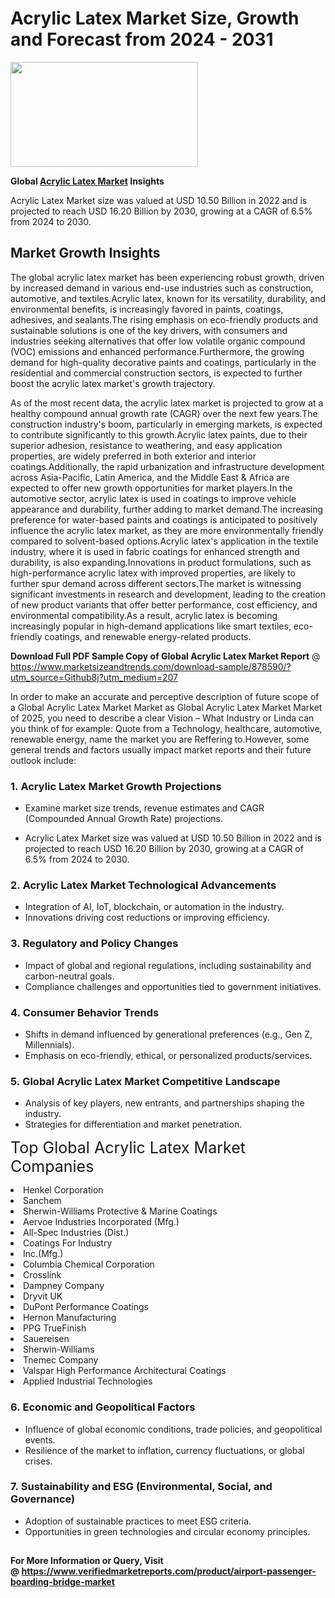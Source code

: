 <H1>Acrylic Latex Market Size, Growth and Forecast from 2024 - 2031</H1><img class="aligncenter size-medium wp-image-584254" src="https://thirdeyenews.in/wp-content/uploads/2024/09/Global-Market-Research-300x168.jpeg" alt="" width="300" height="168" /><p><strong>Global&nbsp;<a href="https://www.marketsizeandtrends.com/download-sample/878590/?utm_source=Github8j?utm_medium=207">Acrylic Latex Market</a> Insights</strong></p><p>Acrylic Latex Market size was valued at USD 10.50 Billion in 2022 and is projected to reach USD 16.20 Billion by 2030, growing at a CAGR of 6.5% from 2024 to 2030.</p><p><h2>Market Growth Insights</h2> <p>The global acrylic latex market has been experiencing robust growth, driven by increased demand in various end-use industries such as construction, automotive, and textiles.Acrylic latex, known for its versatility, durability, and environmental benefits, is increasingly favored in paints, coatings, adhesives, and sealants.The rising emphasis on eco-friendly products and sustainable solutions is one of the key drivers, with consumers and industries seeking alternatives that offer low volatile organic compound (VOC) emissions and enhanced performance.Furthermore, the growing demand for high-quality decorative paints and coatings, particularly in the residential and commercial construction sectors, is expected to further boost the acrylic latex market's growth trajectory. </p> <p>As of the most recent data, the acrylic latex market is projected to grow at a healthy compound annual growth rate (CAGR) over the next few years.The construction industry's boom, particularly in emerging markets, is expected to contribute significantly to this growth.Acrylic latex paints, due to their superior adhesion, resistance to weathering, and easy application properties, are widely preferred in both exterior and interior coatings.Additionally, the rapid urbanization and infrastructure development across Asia-Pacific, Latin America, and the Middle East & Africa are expected to offer new growth opportunities for market players.In the automotive sector, acrylic latex is used in coatings to improve vehicle appearance and durability, further adding to market demand.The increasing preference for water-based paints and coatings is anticipated to positively influence the acrylic latex market, as they are more environmentally friendly compared to solvent-based options.Acrylic latex's application in the textile industry, where it is used in fabric coatings for enhanced strength and durability, is also expanding.Innovations in product formulations, such as high-performance acrylic latex with improved properties, are likely to further spur demand across different sectors.The market is witnessing significant investments in research and development, leading to the creation of new product variants that offer better performance, cost efficiency, and environmental compatibility.As a result, acrylic latex is becoming increasingly popular in high-demand applications like smart textiles, eco-friendly coatings, and renewable energy-related products.</p><p><span class=""><strong>Download Full PDF Sample Copy of Global Acrylic Latex Market Report</strong> @ <a href="https://www.marketsizeandtrends.com/download-sample/878590/?utm_source=Github8j?utm_medium=207" target="_blank">https://www.marketsizeandtrends.com/download-sample/878590/?utm_source=Github8j?utm_medium=207</a></span></p><p>In order to make an accurate and perceptive description of future scope of a Global&nbsp;Acrylic Latex Market Market as Global&nbsp;Acrylic Latex Market Market of 2025, you need to describe a clear Vision &ndash; What Industry or Linda can you think of for example: Quote from a Technology, healthcare, automotive, renewable energy, name the market you are Reffering to.However, some general trends and factors usually impact market reports and their future outlook include:</p><h3>1.&nbsp;<strong>Acrylic Latex Market Growth Projections</strong></h3><ul><li>Examine market size trends, revenue estimates and CAGR (Compounded Annual Growth Rate) projections.</li><li><p>Acrylic Latex Market size was valued at USD 10.50 Billion in 2022 and is projected to reach USD 16.20 Billion by 2030, growing at a CAGR of 6.5% from 2024 to 2030.</p></li></ul><h3>2.&nbsp;<strong>Acrylic Latex Market Technological Advancements</strong></h3><ul><li>Integration of AI, IoT, blockchain, or automation in the industry.</li><li>Innovations driving cost reductions or improving efficiency.</li></ul><h3>3.&nbsp;<strong>Regulatory and Policy Changes</strong></h3><ul><li>Impact of global and regional regulations, including sustainability and carbon-neutral goals.</li><li>Compliance challenges and opportunities tied to government initiatives.</li></ul><h3>4.&nbsp;<strong>Consumer Behavior Trends</strong></h3><ul><li>Shifts in demand influenced by generational preferences (e.g., Gen Z, Millennials).</li><li>Emphasis on eco-friendly, ethical, or personalized products/services.</li></ul><h3>5.&nbsp;<strong>Global Acrylic Latex Market Competitive Landscape</strong></h3><ul><li>Analysis of key players, new entrants, and partnerships shaping the industry.</li><li>Strategies for differentiation and market penetration.</li></ul><p data-pm-slice="1 1 []"><span style="color: inherit; font-family: inherit; font-size: 25px;">Top Global Acrylic Latex Market Companies</span></p><div class="" data-test-id=""><p><li>Henkel Corporation</li><li> Sanchem</li><li> Sherwin-Williams Protective & Marine Coatings</li><li> Aervoe Industries Incorporated (Mfg.)</li><li> All-Spec Industries (Dist.)</li><li> Coatings For Industry</li><li> Inc.(Mfg.)</li><li> Columbia Chemical Corporation</li><li> Crosslink</li><li> Dampney Company</li><li> Dryvit UK</li><li> DuPont Performance Coatings</li><li> Hernon Manufacturing</li><li> PPG TrueFinish</li><li> Sauereisen</li><li> Sherwin-Williams</li><li> Tnemec Company</li><li> Valspar High Performance Architectural Coatings</li><li> Applied Industrial Technologies</li></p></div><h3>6.&nbsp;<strong>Economic and Geopolitical Factors</strong></h3><ul><li>Influence of global economic conditions, trade policies, and geopolitical events.</li><li>Resilience of the market to inflation, currency fluctuations, or global crises.</li></ul><h3>7.&nbsp;<strong>Sustainability and ESG (Environmental, Social, and Governance)</strong></h3><ul><li>Adoption of sustainable practices to meet ESG criteria.</li><li>Opportunities in green technologies and circular economy principles.</li></ul><h2><strong style="font-size: 14px;">For More Information or Query, Visit @&nbsp;</strong><a style="background-color: #ffffff; font-size: 14px;" href="https://www.marketsizeandtrends.com/report/acrylic-latex-market/" target="_blank">https://www.verifiedmarketreports.com/product/airport-passenger-boarding-bridge-market</a></h2>